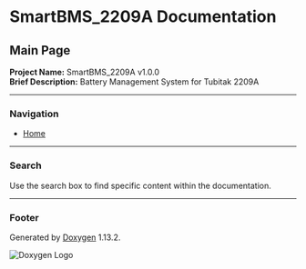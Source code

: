 # SmartBMS_2209A Documentation

## Main Page

**Project Name:** SmartBMS_2209A v1.0.0  
**Brief Description:** Battery Management System for Tubitak 2209A  

---

### Navigation

- [Home](doc/html/index.html)

---

### Search

Use the search box to find specific content within the documentation.

---

### Footer

Generated by [Doxygen](https://www.doxygen.org/index.html) 1.13.2.

![Doxygen Logo](doxygen.svg)
